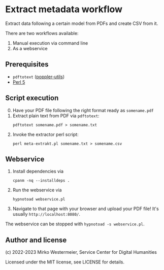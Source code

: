 # Extract metadata workflow

Extract data following a certain model from PDFs and create CSV from it.

There are two workflows available:

1. Manual execution via command line
2. As a webservice

## Prerequisites

- `pdftotext` ([poppler-utils][pu])
- [Perl 5][pl]

## Script execution

0. Have your PDF file following the right format ready as `somename.pdf`
1. Extract plain text from PDF via `pdftotext`:
    ```
    pdftotext somename.pdf > somename.txt
    ```
2. Invoke the extractor perl script:
    ```
    perl meta-extrakt.pl somename.txt > somename.csv
    ```

## Webservice

1. Install dependencies via
    ```
    cpanm -nq --installdeps .
    ```
2. Run the webservice via
    ```
    hypnotoad webservice.pl
    ```
3. Navigate to that page with your browser and upload your PDF file! It's usually `http://localhost:8080/`.

The webservice can be stopped with `hypnotoad -s webservice.pl`.

## Author and license

(c) 2022-2023 Mirko Westermeier, Service Center for Digital Humanities

Licensed under the MIT license, see LICENSE for details.

[pu]: https://wiki.ubuntuusers.de/poppler-utils/
[pl]: https://www.perl.org/
